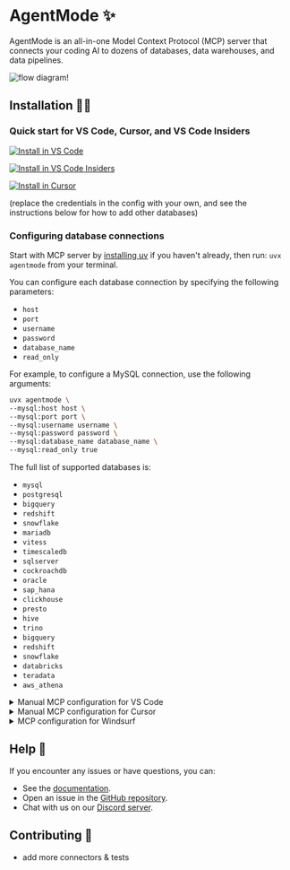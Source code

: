 # AgentMode ✨

AgentMode is an all-in-one Model Context Protocol (MCP) server that connects your coding AI to dozens of databases, data warehouses, and data pipelines.

![flow diagram!](https://cdn.hashnode.com/res/hashnode/image/upload/v1746248830909/723435d9-255c-43a2-a2a2-1691a161e45f.webp "AgentMode flow diagram")

## Installation 👨‍💻

### Quick start for VS Code, Cursor, and VS Code Insiders

[![Install in VS Code](https://img.shields.io/badge/VS_Code-VS_Code?style=flat-square&label=Install%20Server&color=0098FF)](vscode:mcp/install?%7B%22name%22%3A%22agentmode%22%2C%22command%22%3A%22uvx%20agentmode%22%2C%22args%22%3A%5B%22--mysql%3Ahost%22%2C%22host%22%2C%22--mysql%3Aport%22%2C%22port%22%2C%22--mysql%3Ausername%22%2C%22username%22%2C%22--mysql%3Apassword%22%2C%22password%22%2C%22--mysql%3Adatabase_name%22%2C%22database_name%22%2C%22--mysql%3Aread_only%22%2C%22true%22%5D%7D)

[![Install in VS Code Insiders](https://img.shields.io/badge/VS_Code_Insiders-VS_Code_Insiders?style=flat-square&label=Install%20Server&color=24bfa5)](vscode-insiders:mcp/install?%7B%22name%22%3A%22agentmode%22%2C%22command%22%3A%22uvx%20agentmode%22%2C%22args%22%3A%5B%22--mysql%3Ahost%22%2C%22host%22%2C%22--mysql%3Aport%22%2C%22port%22%2C%22--mysql%3Ausername%22%2C%22username%22%2C%22--mysql%3Apassword%22%2C%22password%22%2C%22--mysql%3Adatabase_name%22%2C%22database_name%22%2C%22--mysql%3Aread_only%22%2C%22true%22%5D%7D)

[![Install in Cursor](https://www.agentmode.app/assets/images/add_to_cursor.png)](cursor://anysphere.cursor-deeplink/mcp/install?name=agentmode&config=eyJhZ2VudG1vZGUiOnsiY29tbWFuZCI6InV2eCBhZ2VudG1vZGUiLCJhcmdzIjpbIi0tbXlzcWw6aG9zdCIsImhvc3QiLCItLW15c3FsOnBvcnQiLCJwb3J0IiwiLS1teXNxbDp1c2VybmFtZSIsInVzZXJuYW1lIiwiLS1teXNxbDpwYXNzd29yZCIsInBhc3N3b3JkIiwiLS1teXNxbDpkYXRhYmFzZV9uYW1lIiwiZGF0YWJhc2VfbmFtZSIsIi0tbXlzcWw6cmVhZF9vbmx5IiwidHJ1ZSJdfX0=)

(replace the credentials in the config with your own, and see the instructions below for how to add other databases)

### Configuring database connections

Start with MCP server by [installing uv](https://docs.astral.sh/uv/getting-started/installation/) if you haven't already, then run: `uvx agentmode` from your terminal.

You can configure each database connection by specifying the following parameters:

- `host`
- `port`
- `username`
- `password`
- `database_name`
- `read_only`

For example, to configure a MySQL connection, use the following arguments:

```bash
uvx agentmode \
--mysql:host host \
--mysql:port port \
--mysql:username username \
--mysql:password password \
--mysql:database_name database_name \
--mysql:read_only true
```

The full list of supported databases is:
- `mysql`
- `postgresql`
- `bigquery`
- `redshift`
- `snowflake`
- `mariadb`
- `vitess`
- `timescaledb`
- `sqlserver`
- `cockroachdb`
- `oracle`
- `sap_hana`
- `clickhouse`
- `presto`
- `hive`
- `trino`
- `bigquery`
- `redshift`
- `snowflake`
- `databricks`
- `teradata`
- `aws_athena`

<details>
<summary>Manual MCP configuration for VS Code</summary>
Please create a .vscode/settings.json file in your workspace, and add the following:
```json
{
    "mcp": {
        "servers": {
            "agentmode": {
                "command": "uvx agentmode",
                "args": [
                    "--mysql:host", "host",
                    "--mysql:port", "port",
                    "--mysql:username", "username",
                    "--mysql:password", "password",
                    "--mysql:database_name", "database_name",
                    "--mysql:read_only", "true"
                ]
            }
        }
    }
}
```
</details>

<details>
<summary>Manual MCP configuration for Cursor</summary>
Please create a \~/.cursor/mcp.json file in your home directory. This makes MCP servers available in all your Cursor workspaces.
  
```json
{
    "mcpServers": {
        "inputs": [],
        "servers": {
            "agentmode": {
                "command": "uvx agentmode",
                "args": [
                    "--mysql:host", "host",
                    "--mysql:port", "port",
                    "--mysql:username", "username",
                    "--mysql:password", "password",
                    "--mysql:database_name", "database_name",
                    "--mysql:read_only", "true"
                ]
            }
        }
    }
}

```
</details>

<details>
<summary>MCP configuration for Windsurf</summary>
Open the file ~/.codeium/windsurf/mcp_config.json
Add the code below to the JSON file.
Press the refresh button in Windsurf.
Please replace 'YOUR_INSTALLATION_FOLDER' below with the folder you setup your uv environment in:

```json
{
    "mcpServers": {
        "servers": {
            "agentmode": {
                "command": "uvx agentmode",
                "args": [
                    "--mysql:host", "host",
                    "--mysql:port", "port",
                    "--mysql:username", "username",
                    "--mysql:password", "password",
                    "--mysql:database_name", "database_name",
                    "--mysql:read_only", "true"
                ]
            }
        }
    }
}

```
</details>

## Help 🛟

If you encounter any issues or have questions, you can:
- See the [documentation](https://docs.agentmode.app/default-guide/installation/server-installation).
- Open an issue in the [GitHub repository](https://github.com/agentmode/extension).
- Chat with us on our [Discord server](https://discord.gg/qwDjr29q).

## Contributing 💬
- add more connectors & tests
